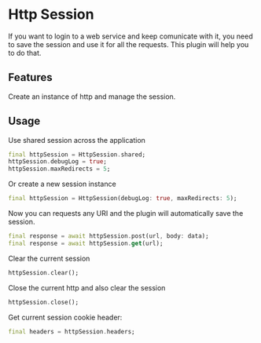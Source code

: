 # Http Session

If you want to login to a web service and keep comunicate with it, you need to save the session and use it for all the requests. This plugin will help you to do that.

## Features

Create an instance of http and manage the session.

## Usage

Use shared session across the application

```dart
final httpSession = HttpSession.shared;
httpSession.debugLog = true;
httpSession.maxRedirects = 5;
```

Or create a new session instance

``` dart
final httpSession = HttpSession(debugLog: true, maxRedirects: 5);
```

Now you can requests any URI and the plugin will automatically save the session.

``` dart
final response = await httpSession.post(url, body: data);
final response = await httpSession.get(url);
```

Clear the current session

``` dart
httpSession.clear();
```

Close the current http and also clear the session

``` dart
httpSession.close();
```

Get current session cookie header:

``` dart
final headers = httpSession.headers;
```
